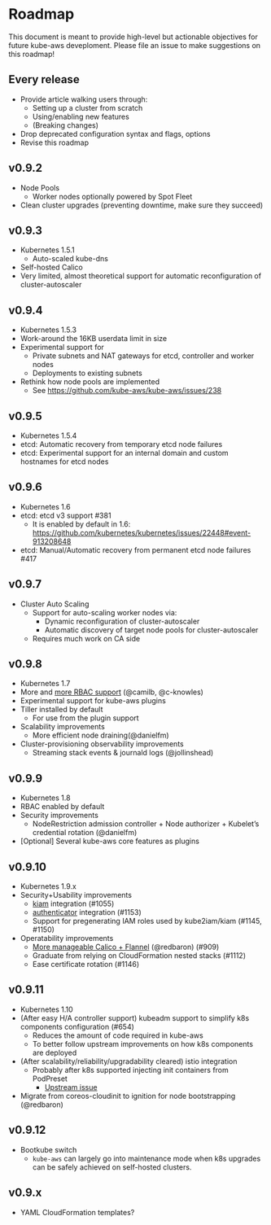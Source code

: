 # Roadmap

This document is meant to provide high-level but actionable objectives for future kube-aws deveploment.
Please file an issue to make suggestions on this roadmap!

## Every release

  * Provide article walking users through:
    * Setting up a cluster from scratch
    * Using/enabling new features
    * (Breaking changes)
  * Drop deprecated configuration syntax and flags, options
  * Revise this roadmap

## v0.9.2

  * Node Pools
    * Worker nodes optionally powered by Spot Fleet
  * Clean cluster upgrades (preventing downtime, make sure they succeed)

## v0.9.3

  * Kubernetes 1.5.1
     * Auto-scaled kube-dns
  * Self-hosted Calico
  * Very limited, almost theoretical support for automatic reconfiguration of cluster-autoscaler

## v0.9.4

  * Kubernetes 1.5.3
  * Work-around the 16KB userdata limit in size
  * Experimental support for
    * Private subnets and NAT gateways for etcd, controller and worker nodes
    * Deployments to existing subnets
  * Rethink how node pools are implemented
    * See https://github.com/kube-aws/kube-aws/issues/238

## v0.9.5

  * Kubernetes 1.5.4
  * etcd: Automatic recovery from temporary etcd node failures
  * etcd: Experimental support for an internal domain and custom hostnames for etcd nodes

## v0.9.6

  * Kubernetes 1.6
  * etcd: etcd v3 support #381
    * It is enabled by default in 1.6: https://github.com/kubernetes/kubernetes/issues/22448#event-913208648
  * etcd: Manual/Automatic recovery from permanent etcd node failures #417

## v0.9.7

  * Cluster Auto Scaling
    * Support for auto-scaling worker nodes via:
      * Dynamic reconfiguration of cluster-autoscaler
      * Automatic discovery of target node pools for cluster-autoscaler
    * Requires much work on CA side

## v0.9.8

  * Kubernetes 1.7
  * More and [more RBAC support](https://github.com/kube-aws/kube-aws/pull/675#issuecomment-303660360) (@camilb, @c-knowles)
  * Experimental support for kube-aws plugins
  * Tiller installed by default
    * For use from the plugin support
  * Scalability improvements
    * More efficient node draining(@danielfm)
  * Cluster-provisioning observability improvements
    * Streaming stack events & journald logs (@jollinshead)

## v0.9.9

  * Kubernetes 1.8
  * RBAC enabled by default
  * Security improvements
    * NodeRestriction admission controller + Node authorizer + Kubelet’s credential rotation (@danielfm)
  * [Optional] Several kube-aws core features as plugins

## v0.9.10

  * Kubernetes 1.9.x
  * Security+Usability improvements
    * [kiam](https://github.com/uswitch/kiam/) integration (#1055)
    * [authenticator](https://github.com/heptio/authenticator) integration (#1153)
    * Support for pregenerating IAM roles used by kube2iam/kiam (#1145, #1150)
  * Operatability improvements
    * [More manageable Calico + Flannel](https://github.com/kube-aws/kube-aws/pull/675#issuecomment-303669142) (@redbaron) (#909)
    * Graduate from relying on CloudFormation nested stacks (#1112)
    * Ease certificate rotation (#1146)

## v0.9.11

  * Kubernetes 1.10
  * (After easy H/A controller support) kubeadm support to simplify k8s components configuration (#654)
    * Reduces the amount of code required in kube-aws
    * To better follow upstream improvements on how k8s components are deployed
  * (After scalability/reliability/upgradability cleared) istio integration
    * Probably after k8s supported injecting init containers from PodPreset
      * [Upstream issue](https://github.com/kubernetes/kubernetes/issues/43874)
  * Migrate from coreos-cloudinit to ignition for node bootstrapping (@redbaron)

## v0.9.12

  * Bootkube switch
    * `kube-aws` can largely go into maintenance mode when k8s upgrades can be safely achieved on self-hosted clusters.

## v0.9.x

  * YAML CloudFormation templates?
